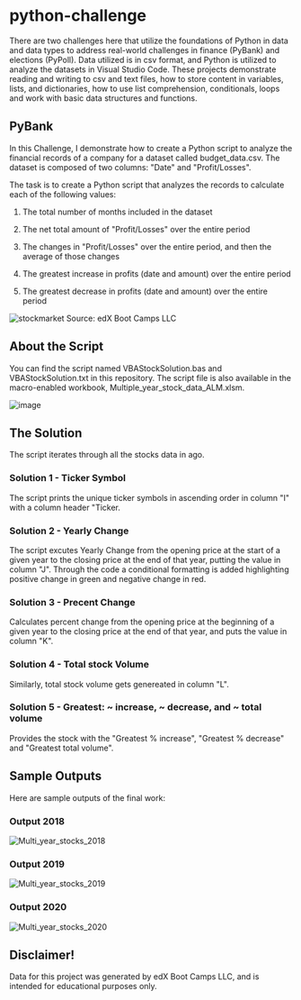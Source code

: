 # python-challenge

There are two challenges here that utilize the foundations of Python in data and data types to address real-world challenges in finance (PyBank) and elections (PyPoll). Data utilized is in csv format, and Python is utilized to analyze the datasets in Visual Studio Code. These projects demonstrate reading and writing to csv and text files, how to store content in variables, lists, and dictionaries, how to use list comprehension, conditionals, loops and work with basic data structures and functions.

## PyBank



In this Challenge, I demonstrate how to create a Python script to analyze the financial records of a company for a dataset called budget_data.csv. The dataset is composed of two columns: "Date" and "Profit/Losses".

The task is to create a Python script that analyzes the records to calculate each of the following values:

1. The total number of months included in the dataset

2. The net total amount of "Profit/Losses" over the entire period

3. The changes in "Profit/Losses" over the entire period, and then the average of those changes

4. The greatest increase in profits (date and amount) over the entire period

5. The greatest decrease in profits (date and amount) over the entire period

![stockmarket](https://github.com/onemanlutta/VBA-challenge/assets/118937365/7abdad33-e004-4153-a25e-cb48dc68b6d4)
Source: edX Boot Camps LLC

## About the Script
You can find the script named VBAStockSolution.bas and VBAStockSolution.txt in this repository. The script file is also available in the macro-enabled workbook, Multiple_year_stock_data_ALM.xlsm.

![image](https://github.com/onemanlutta/VBA-challenge/assets/118937365/7453c6c7-34a6-4e80-9c9d-0ff535482177)


## The Solution
The script iterates through all the stocks data in ago.

### Solution 1 - Ticker Symbol
The script prints the unique ticker symbols in ascending order in column "I" with a column header "Ticker.

### Solution 2 - Yearly Change
The script excutes Yearly Change from the opening price at the start of a given year to the closing price at the end of that year, putting the value in column "J". Through the code a conditional formatting is added highlighting positive change in green and negative change in red.

### Solution 3 - Precent Change
Calculates percent change from the opening price at the beginning of a given year to the closing price at the end of that year, and puts the value in column "K".

### Solution 4 - Total stock Volume
Similarly, total stock volume gets genereated in column "L".

### Solution 5 - Greatest: ~ increase, ~ decrease, and ~ total volume
Provides the stock with the "Greatest % increase", "Greatest % decrease" and "Greatest total volume".
## Sample Outputs
Here are sample outputs of the final work:
### Output 2018
![Multi_year_stocks_2018](https://github.com/onemanlutta/VBA-challenge/assets/118937365/350fcf8e-f7dc-4ae5-8215-b148f7ca326d)

### Output 2019
![Multi_year_stocks_2019](https://github.com/onemanlutta/VBA-challenge/assets/118937365/4f1a6df1-0abb-4e67-956d-bab70d57c652)

### Output 2020
![Multi_year_stocks_2020](https://github.com/onemanlutta/VBA-challenge/assets/118937365/7b43ef03-8627-48b2-9cda-1ef91fcc33e6)

## Disclaimer!
Data for this project was generated by edX Boot Camps LLC, and is intended for educational purposes only.
